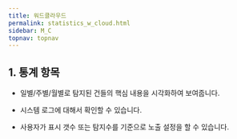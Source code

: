 ```yaml
---
title: 워드클라우드
permalink: statistics_w_cloud.html
sidebar: M_C
topnav: topnav
---
```


## 1. 통계 항목
- 일별/주별/월별로 탐지된 건들의 핵심 내용을 시각화하여 보여줍니다.

- 시스템 로그에 대해서 확인할 수 있습니다.

- 사용자가 표시 갯수 또는 탐지수를 기준으로 노출 설정을 할 수 있습니다.
